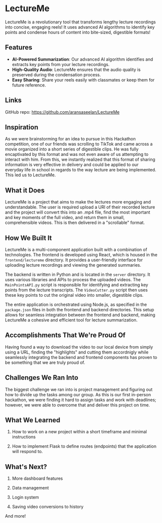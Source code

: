 ﻿# LectureMe

<!-- ![LectureMe Logo](logo.png) -->

LectureMe is a revolutionary tool that transforms lengthy lecture recordings into concise, engaging reels! It uses advanced AI algorithms to identify key points and condense hours of content into bite-sized, digestible formats!

## Features

- **AI-Powered Summarization**: Our advanced AI algorithm identifies and extracts key points from your lecture recordings.
- **High-Quality Audio**: LectureMe ensures that the audio quality is preserved during the condensation process.
- **Easy Sharing**: Share your reels easily with classmates or keep them for future reference.
<!-- - **Customizable Length**: You can specify the desired length of your reel, and LectureMe will adjust accordingly. -->

<!-- ## Installation

```bash
git clone https://github.com/yourusername/LectureMe.git
cd LectureMe
pip install -r requirements.txt -->

## Links

GitHub repo: https://github.com/aransaseelan/LectureMe

## Inspiration

As we were brainstorming for an idea to pursue in this Hackathon competition, one of our friends was scrolling to TikTok and came across a movie organized into a short series of digestible clips. He was fully encaptivated by this format and was not even aware of us attempting to interact with him. From this, we instantly realized that this format of sharing information is very effective in delivery and could be applied to our everyday life in school in regards to the way lecture are being implemented. This led us to LectureMe.


## What it Does

LectureMe is a project that aims to make the lectures more engaging and understandable. The user is required upload a URl of their recorded lecture and the project will convert this into an .mp4 file, find the most important and key moments of the full video, and return them in small, comprehensible videos. This is then delivered in a "scrollable" format.


## How We Built It

LectureMe is a multi-component application built with a combination of technologies. The frontend is developed using React, which is housed in the `frontend/lectureme` directory. It provides a user-friendly interface for uploading lecture recordings and viewing the generated summaries.

The backend is written in Python and is located in the `server` directory. It uses various libraries and APIs to process the uploaded videos. The `MainPointsAPI.py` script is responsible for identifying and extracting key points from the lecture transcripts. The `VideoCutter.py` script then uses these key points to cut the original video into smaller, digestible clips.

The entire application is orchestrated using Node.js, as specified in the `package.json` files in both the frontend and backend directories. This setup allows for seamless integration between the frontend and backend, making LectureMe a cohesive and efficient tool for lecture summarization.


## Accomplishments That We're Proud Of

Having found a way to download the video to our local device from simply using a URL, finding the "highlights" and cutting them accordnigly while seamlessly integrating the backend and frontend components has proven to be something that we are truly proud of.

## Challenges We Ran Into

The biggest challenge we ran into is project management and figuring out how to divide up the tasks among our group. As this is our first in-person hackathon, we were finding it hard to assign tasks and work with deadlines; however, we were able to overcome that and deliver this project on time.


## What We Learned

1. How to work on a new project within a short timeframe and minimal instructions

2. How to implement Flask to define routes (endpoints) that the application will respond to.


## What's Next?

1. More dashboard features

2. Data management

4. Login system

5. Saving video conversions to history

And more!
